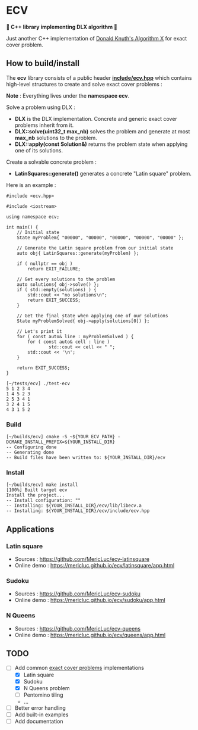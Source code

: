 # ECV

**:star2: C++ library implementing DLX algorithm :star2:**

Just another C++ implementation of [Donald Knuth's Algorithm X](https://arxiv.org/pdf/cs/0011047v1.pdf) for exact cover problem.

## How to build/install

The **ecv** library consists of a public header [**include/ecv.hpp**](./include/ecv.hpp) which contains high-level structures to create and solve exact cover problems :

**Note** : Everything lives under the **namespace ecv**.

Solve a problem using DLX :
- **DLX** is the DLX implementation. Concrete and generic exact cover problems inherit from it.
 - **DLX::solve(uint32_t max_nb)** solves the problem and generate at most **max_nb** solutions to the problem.
 - **DLX::apply(const Solution&)** returns the problem state when applying one of its solutions.

Create a solvable concrete problem :
 - **LatinSquares::generate()** generates a concrete "Latin square" problem.

Here is an example : 

```
#include <ecv.hpp>

#include <iostream>

using namespace ecv;

int main() {
	// Initial state
	State myProblem{ "00000", "00000", "00000", "00000", "00000" };

	// Generate the Latin square problem from our initial state
	auto obj{ LatinSquares::generate(myProblem) };

	if ( nullptr == obj ) 
		return EXIT_FAILURE;

	// Get every solutions to the problem
	auto solutions{ obj->solve() };
	if ( std::empty(solutions) ) {
		std::cout << "no solutions\n";
		return EXIT_SUCCESS;
	}

	// Get the final state when applying one of our solutions
	State myProblemSolved{ obj->apply(solutions[0]) };
	
	// Let's print it 
	for ( const auto& line : myProblemSolved ) {
		for ( const auto& cell : line )
				std::cout << cell << " ";
		std::cout << '\n';
	}

	return EXIT_SUCCESS;
}
```

```
[~/tests/ecv] ./test-ecv 
5 1 2 3 4 
1 4 5 2 3 
2 5 3 4 1 
3 2 4 1 5 
4 3 1 5 2
```

### Build

```
[~/builds/ecv] cmake -S ~${YOUR_ECV_PATH} -DCMAKE_INSTALL_PREFIX=${YOUR_INSTALL_DIR}
-- Configuring done
-- Generating done
-- Build files have been written to: ${YOUR_INSTALL_DIR}/ecv
```

### Install

```
[~/builds/ecv] make install
[100%] Built target ecv
Install the project...
-- Install configuration: ""
-- Installing: ${YOUR_INSTALL_DIR}/ecv/lib/libecv.a
-- Installing: ${YOUR_INSTALL_DIR}/ecv/include/ecv.hpp
```

## Applications

### Latin square

- Sources : https://github.com/MericLuc/ecv-latinsquare
- Online demo : https://mericluc.github.io/ecv/latinsquare/app.html

### Sudoku

- Sources : https://github.com/MericLuc/ecv-sudoku
- Online demo : https://mericluc.github.io/ecv/sudoku/app.html

### N Queens

- Sources : https://github.com/MericLuc/ecv-queens
- Online demo : https://mericluc.github.io/ecv/queens/app.html

## TODO

- [ ] Add common [exact cover problems](https://en.wikipedia.org/wiki/Exact_cover) implementations
  - [x] Latin square
  - [x] Sudoku
  - [x] N Queens problem
  - [ ] Pentomino tiling
  - ...
- [ ] Better error handling
- [ ] Add built-in examples
- [ ] Add documentation